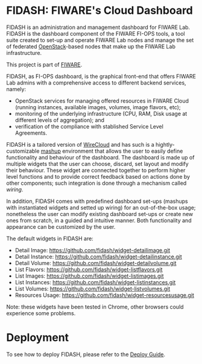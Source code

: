 # FIDASH: FIWARE's Cloud Dashboard

FIDASH is an administration and management dashboard for FIWARE Lab. FIDASH is the dashboard component of the FIWARE FI-OPS tools, a tool suite created to set-up and operate FIWARE Lab nodes and manage the set of federated [OpenStack](https://www.openstack.org/)-based nodes that make up the FIWARE Lab infrastructure.

This project is part of [FIWARE](https://www.fiware.org/).

FIDASH, as FI-OPS dashboard, is the graphical front-end that offers FIWARE Lab admins with a comprehensive access to different backend services, namely:

* OpenStack services for managing offered resources in FIWARE Cloud (running instances, available images, volumes, image flavors, etc);
* monitoring of the underlying infrastructure (CPU, RAM, Disk usage at different levels of aggregation); and 
* verification of the compliance with stablished Service Level Agreements.

FIDASH is a tailored version of [WireCloud](http://conwet.fi.upm.es/wirecloud/) and has such is a hightly-customizable [mashup](https://en.wikipedia.org/wiki/Mashup_%28web_application_hybrid%29) environment that allows the user to easily define functionality and behaviour of the dashboard. The dashboard is made up of multiple widgets that the user can choose, discard, set layout and modify their behaviour. These widget are connected together to perform higher level functions and to provide correct feedback based on actions done by other components; such integration is done through a mechanism called _wiring_.

In addition, FIDASH comes with predefined dashboard set-ups (mashups with instantiated widgets and setted up wiring) for an out-of-the-box usage; nonetheless the user can modify existing dashboard set-ups or create new ones from scratch, in a guided and intuitive manner. Both functionality and appearance can be customized by the user.

The default widgets in FIDASH are:

* Detail Image: <https://github.com/fidash/widget-detailimage.git>
* Detail Instance: <https://github.com/fidash/widget-detailinstance.git>
* Detail Volume: <https://github.com/fidash/widget-detailvolume.git>
* List Flavors: <https://github.com/fidash/widget-listflavors.git>
* List Images: <https://github.com/fidash/widget-listimages.git>
* List Instances: <https://github.com/fidash/widget-listinstances.git>
* List Volumes: <https://github.com/fidash/widget-listvolumes.git>
* Resources Usage: <https://github.com/fidash/widget-resourcesusage.git>

Note: these widgets have been tested in Chrome, other browsers could experience some problems.

# Deployment

To see how to deploy FIDASH, please refer to the [Deploy Guide](docs/deploy/deploy.md).

